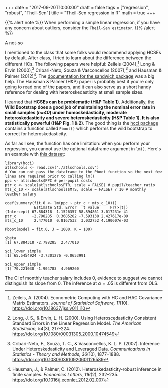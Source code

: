 +++
date = "2017-09-20T10:00:00"
draft = false
tags = ["regression", "robust", "Theil-Sen"]
title = "Theil-Sen regression in R"
math = true
+++

{{% alert note %}}
When performing a simple linear regression, if you have any concern about outliers, consider the `Theil-Sen estimator`.
{{% /alert %}}

A not-so

I mentioned to the class that some folks would recommend applying HCSEs by default. After class, I tried to learn about the difference between the different HCs. The following papers were helpful: Zeileis (2004),[^1] Long & Ervin (2000),[^2] Cribari-Neto, Souza & Vasconcellos (2007),[^3] and Hausman & Palmer (2012)[^4]. The [documentation for the sandwich package](https://cran.r-project.org/web/packages/sandwich/sandwich.pdf) was a big help. The Hausman & Palmer (H&P) paper is probably best if you're only going to read one of the papers, and it can also serve as a short handy reference for dealing with heteroskedasticity at small sample sizes.

I learned that **HCSEs can be problematic (H&P Table 1)**. Additionally, the **Wild Bootstrap does a good job of maintaining the nominal error rate in small samples (_n=40_) under homoskedasticity, moderate heteroskedasticity and severe heteroskedasticity (H&P Table 1). It is also statistically powerful (H&P Fig. 1 & 2)**. The good thing is the [hcci package](https://cran.r-project.org/web/packages/hcci/index.html) contains a function called `Pboot()` which performs the wild bootstrap to correct for heteroskedasticity.

As far as I see, the function has one limitation: when you perform your regression, you cannot use the optional dataframe argument in `lm()`. Here's an example with [this dataset](/misc/atlschools.csv):

```{r}
library(hcci)
atlschools <- read.csv("./atlschools.csv")
# You can not pass the dataframe to the Pboot function so the next few lines are required prior to calling lm()
ppc <- atlschools$PPC # per-pupil costs
ptr_c <- scale(atlschools$PTR, scale = FALSE) # pupil/teacher ratio
mts_c_10 <- scale(atlschools$MTS, scale = FALSE) / 10 # monthly teacher salary

coef(summary(fit.0 <- lm(ppc ~ ptr_c + mts_c_10)))
             Estimate Std. Error   t value     Pr(>|t|)
(Intercept) 67.884318  1.1526357 58.894861 3.017231e-41
ptr_c       -2.798285  0.3685282 -7.593138 2.427617e-09
mts_c_10     2.477010  0.8167532  3.032752 4.190607e-03

Pboot(model = fit.0, J = 1000, K = 100)

$beta
[1] 67.884318 -2.798285  2.477010

$ci_lower_simple
[1] 65.5454924 -3.7301276 -0.0653991

$ci_upper_simple
[1] 70.221038 -1.904783  4.969260
```

The CI of monthly teacher salary includes 0, evidence to suggest we cannot distinguish its slope from 0. The inference at $\alpha=.05$ is different from OLS.

[^1]: Zeileis, A. (2004). Econometric Computing with HC and HAC Covariance Matrix Estimators. _Journal of Statistical Software, 11_(10). https://doi.org/10.18637/jss.v011.i10
[^2]: Long, J. S., & Ervin, L. H. (2000). Using Heteroscedasticity Consistent Standard Errors in the Linear Regression Model. _The American Statistician, 54_(3), 217–224. https://doi.org/10.1080/00031305.2000.10474549
[^3]: Cribari-Neto, F., Souza, T. C., & Vasconcellos, K. L. P. (2007). Inference Under Heteroskedasticity and Leveraged Data. _Communications in Statistics - Theory and Methods, 36_(10), 1877–1888. https://doi.org/10.1080/03610920601126589
[^4]: Hausman, J., & Palmer, C. (2012). Heteroskedasticity-robust inference in finite samples. _Economics Letters, 116_(2), 232–235. https://doi.org/10.1016/j.econlet.2012.02.007
